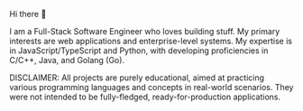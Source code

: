 Hi there 👋

I am a Full-Stack Software Engineer who loves building stuff. My primary interests are web applications and enterprise-level systems. My expertise is in JavaScript/TypeScript and Python, with developing proficiencies in C/C++, Java, and Golang (Go).

DISCLAIMER: All projects are purely educational, aimed at practicing various programming languages and concepts in real-world scenarios. They were not intended to be fully-fledged, ready-for-production applications.
